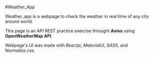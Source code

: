 #Weather_App

Weather_app is a webpage to check the weather in real time of any city around world.

This page is an API REST practice exercise throught **Axios** using **OpenWeatherMap API**.

Webpage's UI was made with _Reactjs_, _MaterialUI_, _SASS_, and _Normalize.css_.
